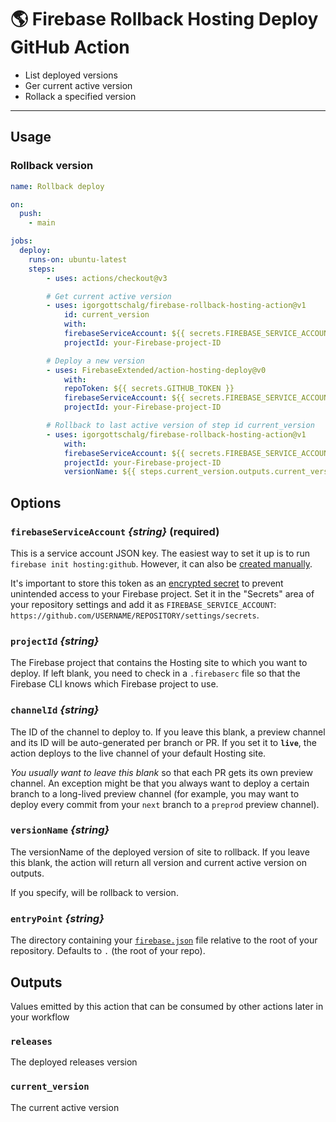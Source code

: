 # 🌎 Firebase Rollback Hosting Deploy GitHub Action

- List deployed versions
- Ger current active version
- Rollack a specified version

---

## Usage

### Rollback version

```yaml
name: Rollback deploy

on:
  push:
    - main

jobs:
  deploy:
    runs-on: ubuntu-latest
    steps:
        - uses: actions/checkout@v3

        # Get current active version
        - uses: igorgottschalg/firebase-rollback-hosting-action@v1
            id: current_version
            with:
            firebaseServiceAccount: ${{ secrets.FIREBASE_SERVICE_ACCOUNT }}
            projectId: your-Firebase-project-ID

        # Deploy a new version
        - uses: FirebaseExtended/action-hosting-deploy@v0
            with:
            repoToken: ${{ secrets.GITHUB_TOKEN }}
            firebaseServiceAccount: ${{ secrets.FIREBASE_SERVICE_ACCOUNT }}
            projectId: your-Firebase-project-ID

        # Rollback to last active version of step id current_version
        - uses: igorgottschalg/firebase-rollback-hosting-action@v1
            with:
            firebaseServiceAccount: ${{ secrets.FIREBASE_SERVICE_ACCOUNT }}
            projectId: your-Firebase-project-ID
            versionName: ${{ steps.current_version.outputs.current_version }}
```

## Options

### `firebaseServiceAccount` _{string}_ (required)

This is a service account JSON key. The easiest way to set it up is to run `firebase init hosting:github`. However, it can also be [created manually](./docs/service-account.md).

It's important to store this token as an
[encrypted secret](https://help.github.com/en/actions/configuring-and-managing-workflows/creating-and-storing-encrypted-secrets)
to prevent unintended access to your Firebase project. Set it in the "Secrets" area
of your repository settings and add it as `FIREBASE_SERVICE_ACCOUNT`:
`https://github.com/USERNAME/REPOSITORY/settings/secrets`.

### `projectId` _{string}_

The Firebase project that contains the Hosting site to which you
want to deploy. If left blank, you need to check in a `.firebaserc`
file so that the Firebase CLI knows which Firebase project to use.

### `channelId` _{string}_

The ID of the channel to deploy to. If you leave this blank,
a preview channel and its ID will be auto-generated per branch or PR.
If you set it to **`live`**, the action deploys to the live channel of your default Hosting site.

_You usually want to leave this blank_ so that each PR gets its own preview channel.
An exception might be that you always want to deploy a certain branch to a
long-lived preview channel (for example, you may want to deploy every commit
from your `next` branch to a `preprod` preview channel).

### `versionName` _{string}_

The versionName of the deployed version of site to rollback. If you leave this blank,
the action will return all version and current active version on outputs.

If you specify, will be rollback to version.

### `entryPoint` _{string}_

The directory containing your [`firebase.json`](https://firebase.google.com/docs/cli#the_firebasejson_file)
file relative to the root of your repository. Defaults to `.` (the root of your repo).

## Outputs

Values emitted by this action that can be consumed by other actions later in your workflow

### `releases`

The deployed releases version

### `current_version`

The current active version
